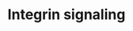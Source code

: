 ---
annotations:
- id: PW:0000286
  parent: signaling pathway
  type: Pathway Ontology
  value: integrin mediated signaling pathway
authors:
- ReactomeTeam
- DeSl
- Melodyner
- Marvin M2
description: Integrins are a major family of cell surface receptors that modulate
  cell adhesion, migration, proliferation and survival through interaction with the
  extracellular matrix (ECM) and the actin cytoskeleton.  Integrins are type 1 transmembrane
  proteins that exist at the cell surface as heterodimers of alpha and beta subunits,
  of which there are 18 and 8 different isoforms, respectively, in human cells. In
  addition to their mechanical role in mediating contact between the ECM and the cytoskeleton,
  integrins also modulate intracellular signaling pathways governing cytoskeletal
  rearrangements and pro-survival and mitogenic signaling (reviewed in Hehlgans et
  al, 2007; Harburger and Calderwood, 2009; Ata and Antonescu, 2017). <br>In this
  pathway, we describe signaling through integrin alphaIIb beta3 as a representative
  example.<br> At the sites of vascular injury bioactive molecules such as thrombin,
  ADP, collagen, fibrinogen and thrombospondin are generated, secreted or exposed.
  These stimuli activate platelets, converting the major platelet integrin alphaIIbbeta3
  from a resting state to an active conformation, in a process termed integrin priming
  or 'inside-out signalling'. Integrin activation refers to the change required to
  enhance ligand-binding activity. The activated alphaIIbbeta3 interacts with the
  fibrinogen and links platelets together in an aggregate to form a platelet plug.
  AlphaIIbbeta3 bound to fibrin generates more intracellular signals (outside-in signalling),
  causing further platelet activation and platelet-plug retraction. <br>In the resting
  state the alpha and beta tails are close together.  This interaction keeps the membrane
  proximal regions in a bent conformation that maintains alphaIIbbeta3 in a low affinity
  state. <br>Integrin alphaIIbbeta3 is released from its inactive state by interaction
  with the protein talin. Talin interacts with the beta3 cytoplasmic domain and disrupts
  the salt bridge between the alpha and beta chains. This separation in the cytoplasmic
  regions triggers the conformational change in the extracellular domain that increases
  its affinity to fibrinogen. <br>Much of talin exists in an inactive cytosolic pool,
  and the Rap1 interacting adaptor molecule (RIAM) is implicated in talin activation
  and translocation to beta3 integrin cytoplasmic domain.<br>  View original pathway
  at [http://www.reactome.org/PathwayBrowser/#DIAGRAM=354192 Reactome].
last-edited: 2021-01-25
organisms:
- Homo sapiens
redirect_from:
- /index.php/Pathway:WP4431
- /instance/WP4431
revision: null
schema-jsonld:
- '@context': https://schema.org/
  '@id': https://wikipathways.github.io/pathways/WP4431.html
  '@type': Dataset
  creator:
    '@type': Organization
    name: WikiPathways
  description: Integrins are a major family of cell surface receptors that modulate
    cell adhesion, migration, proliferation and survival through interaction with
    the extracellular matrix (ECM) and the actin cytoskeleton.  Integrins are type
    1 transmembrane proteins that exist at the cell surface as heterodimers of alpha
    and beta subunits, of which there are 18 and 8 different isoforms, respectively,
    in human cells. In addition to their mechanical role in mediating contact between
    the ECM and the cytoskeleton, integrins also modulate intracellular signaling
    pathways governing cytoskeletal rearrangements and pro-survival and mitogenic
    signaling (reviewed in Hehlgans et al, 2007; Harburger and Calderwood, 2009; Ata
    and Antonescu, 2017). <br>In this pathway, we describe signaling through integrin
    alphaIIb beta3 as a representative example.<br> At the sites of vascular injury
    bioactive molecules such as thrombin, ADP, collagen, fibrinogen and thrombospondin
    are generated, secreted or exposed. These stimuli activate platelets, converting
    the major platelet integrin alphaIIbbeta3 from a resting state to an active conformation,
    in a process termed integrin priming or 'inside-out signalling'. Integrin activation
    refers to the change required to enhance ligand-binding activity. The activated
    alphaIIbbeta3 interacts with the fibrinogen and links platelets together in an
    aggregate to form a platelet plug. AlphaIIbbeta3 bound to fibrin generates more
    intracellular signals (outside-in signalling), causing further platelet activation
    and platelet-plug retraction. <br>In the resting state the alpha and beta tails
    are close together.  This interaction keeps the membrane proximal regions in a
    bent conformation that maintains alphaIIbbeta3 in a low affinity state. <br>Integrin
    alphaIIbbeta3 is released from its inactive state by interaction with the protein
    talin. Talin interacts with the beta3 cytoplasmic domain and disrupts the salt
    bridge between the alpha and beta chains. This separation in the cytoplasmic regions
    triggers the conformational change in the extracellular domain that increases
    its affinity to fibrinogen. <br>Much of talin exists in an inactive cytosolic
    pool, and the Rap1 interacting adaptor molecule (RIAM) is implicated in talin
    activation and translocation to beta3 integrin cytoplasmic domain.<br>  View original
    pathway at [http://www.reactome.org/PathwayBrowser/#DIAGRAM=354192 Reactome].
  keywords:
  - (Integrin alphaIIb
  - (p-Y419)- SRC:PTK2
  - (p-Y419)-SRC):SYK
  - (p-Y419)-SRC):p(Y)-SYK
  - (p-Y419)-SRC:p-6Y-PTK2
  - (p-Y530)-SRC)
  - 2X(Integrin
  - 3:p(Y530)-SRC:CSK:Talin:RIAM complex:SHC
  - 3:p-Y530-SRC:CSK:Talin:RIAM complex:p-Y427-SHC
  - ADP
  - AKT1/PDK1
  - APBB1IP
  - 'APBB1IP '
  - ATP
  - BCAR1
  - 'BCAR1 '
  - BCAR1:Talin:RIAM:ECM
  - CRK
  - 'CRK '
  - CRK:p-BCAR1:Talin:RIAM:ECM ligands:alphaIIb beta3:p-Y419 SRC:p-6Y-PTK2
  - CSK
  - 'CSK '
  - 'Ca2+ '
  - CalDAG-GEFs:DAG:Ca2+
  - 'DAG '
  - ECM
  - 'FGA '
  - 'FGB '
  - 'FGG '
  - 'FN1(32-2386) '
  - Focal complex
  - GDP
  - 'GDP '
  - GRB2 bound to pPTK2
  - GRB2-1
  - 'GRB2-1 '
  - GRB2:SOS:p-PTK2:Focal adhesion
  - GTP
  - 'GTP '
  - H2O
  - IIb
  - 'ITGA2B(32-1039) '
  - 'ITGB3 '
  - Integrin
  - Integrin alpha IIb
  - Integrin alphaIIb
  - Integrin binding
  - 'Mg2+ '
  - 'Mn2+ '
  - 'MyrG,p-Y530-SRC '
  - 'MyrG-SRC '
  - 'MyrG-p-Y419-SRC '
  - 'PDPK1 '
  - PI(4,5)P2
  - 'PI(4,5)P2 '
  - PTK2
  - 'PTK2 '
  - PTPN1
  - Pi
  - RAP1:GDP
  - RAP1:GTP
  - 'RAP1A '
  - 'RAP1B '
  - 'RAPGEF3 '
  - 'RAPGEF4 '
  - 'RASGRP1 '
  - 'RASGRP2 '
  - Rap1 cAMP-GEFs
  - Rap1-GTP:PIP2:RIAM
  - SHC1
  - 'SHC1 '
  - SOS1
  - 'SOS1 '
  - SRC-1
  - SRC:p-6Y-PTK2
  - SYK
  - 'SYK '
  - TLN1
  - 'TLN1 '
  - Talin:RIAM
  - Talin:RIAM complex
  - 'Talin:RIAM complex:'
  - Talin:RIAM:ECM
  - 'VWF(23-763) '
  - alpha
  - alpha2bbeta3
  - alphaIIb
  - alphaIIb beta3:SRC)
  - beta
  - beta3 ECM ligands
  - beta3:Active
  - beta3:Inactive
  - beta3:p(Y530)-SRC:CSK)
  - beta3:p-Y419
  - beta3:p-Y530-SRC:CSK
  - beta3:p-Y530-SRC:CSK:Talin:RIAM complex
  - complex:ECM
  - divalent cations
  - in Focal adhesion
  - 'ligands:'
  - ligands:2X
  - ligands:2X(Integrin
  - ligands:Integrin
  - ligands:alphaIIb
  - p(T779)-beta 3
  - 'p-6Y-PTK2 '
  - p-BCAR1:Talin:RIAM:ECM ligands:alphaIIb beta3:p-Y419 SRC:p-6Y-PTK2
  - 'p-T308,S473-AKT1 '
  - 'p-T779-ITGB3 '
  - 'p-Y-BCAR1 '
  - 'p-Y-SYK '
  - 'p-Y397-PTK2 '
  - p-Y419-SRC)
  - p-Y419-SRC:pY397-PTK2
  - p-Y427-SHC1
  - 'p-Y427-SHC1 '
  license: CC0
  name: Integrin signaling
seo: CreativeWork
title: Integrin signaling
wpid: WP4431
---